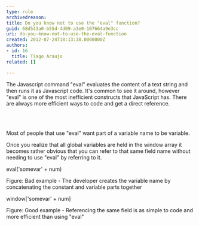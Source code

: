 ```yaml
---
type: rule
archivedreason: 
title: Do you know not to use the "eval" function?
guid: 68d543a0-b55d-4d09-a3e0-107664a9e3cc
uri: do-you-know-not-to-use-the-eval-function
created: 2012-07-24T18:13:38.0000000Z
authors:
- id: 16
  title: Tiago Araujo
related: []

---
```



<p>The Javascript command &quot;eval&quot; evaluates the content of a text string and then runs it as Javascript code. It's common to see it around, however &quot;eval&quot; is one of the most inefficient constructs that JavaScript has. There are always more efficient ways to code and get a direct reference.</p>
<br><excerpt class='endintro'></excerpt><br>
<p>Most of people that use <span>&quot;eval&quot;<span style="display&#58;inline-block;"></span></span> want part of a variable name to be variable.</p>
<p>Once you realize that all global variables are held in the window array it becomes rather obvious that you can refer to that same field name without needing to use <span>&quot;eval&quot;<span style="display&#58;inline-block;"></span></span> by referring to it.</p>

<div class="ms-rteCustom-CodeArea">
<p>eval('somevar' + num)</p>
</div>
<span class="ms-rteCustom-FigureBad">Figure&#58; Bad example - The developer creates the variable name by concatenating the constant and variable parts together</span>

<div class="ms-rteCustom-CodeArea">
<p>window['somevar' + num] </p>
</div>
<span class="ms-rteCustom-FigureGood">Figure&#58; Good example - Referencing the same field is as simple to code and more efficient than using <span></span>&quot;eval&quot;<span></span><span style="display&#58;inline-block;"></span></span>


